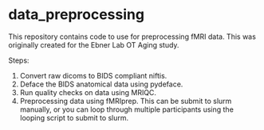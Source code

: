 # data_preprocessing
This repository contains code to use for preprocessing fMRI data. This was originally created for the Ebner Lab OT Aging study.

Steps:
1. Convert raw dicoms to BIDS compliant niftis.
2. Deface the BIDS anatomical data using pydeface.
3. Run quality checks on data using MRIQC.
4. Preprocessing data using fMRIprep.
   This can be submit to slurm manually, or you can loop through multiple participants using the looping script to submit to slurm.
